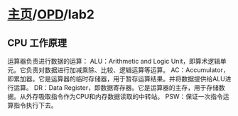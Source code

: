 # [主页](../README.md)/[OPD](readme.md)/lab2

## CPU 工作原理
运算器负责进行数据的运算：
ALU：Arithmetic and Logic Unit，即算术逻辑单元。它负责对数据进行加减乘除、比较、逻辑运算等运算。
AC：Accumulator，即累加器。它是运算器的临时存储器，用于暂存运算结果。并将数据提供给ALU进行运算。
DR：Data Register，即数据寄存器。它是运算器的主存，用于存储数据。从外存吸取指令作为CPU和内存数据读取的中转站。
PSW：保证一次指令运算指令执行下去。